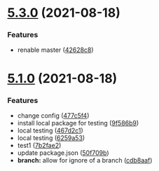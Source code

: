 # [5.3.0](https://github.com/newbish/changelog/compare/v5.2.0...v5.3.0) (2021-08-18)


### Features

* renable master ([42628c8](https://github.com/newbish/changelog/commit/42628c8eb084c45a87f1530f748c5f2037aee604))

# [5.1.0](https://github.com/newbish/changelog/compare/v5.0.1...v5.1.0) (2021-08-18)


### Features

* change config ([477c5f4](https://github.com/newbish/changelog/commit/477c5f4858aeaf07a1e5957b6d53c2a7e2afd9bc))
* install local package for testing ([9f586b9](https://github.com/newbish/changelog/commit/9f586b9858b935583f977f405dc79cbd0b917f8f))
* local testing ([467d2c1](https://github.com/newbish/changelog/commit/467d2c167efe40a6edbcddef85d06d2be2c821c5))
* local testing ([6259a53](https://github.com/newbish/changelog/commit/6259a53e03a87358922078d1d6dc12e4f99df493))
* test1 ([7b2fae2](https://github.com/newbish/changelog/commit/7b2fae28b655a60fec8dc7a98b005612d3609d13))
* update package.json ([50f709b](https://github.com/newbish/changelog/commit/50f709b3fe04d2fec7534f8e6440031da7e7ab6f))
* **branch:** allow for ignore of a branch ([cdb8aaf](https://github.com/newbish/changelog/commit/cdb8aaf6bff72f827f3aeb6cfaf6b53044814e99))
